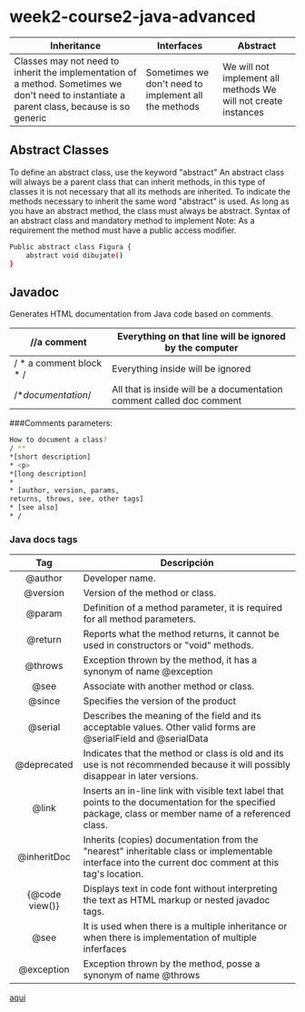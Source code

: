 # week2-course2-java-advanced
| Inheritance                                                                                                                                  | Interfaces                                           | Abstract                                                       |
|----------------------------------------------------------------------------------------------------------------------------------------------|------------------------------------------------------|----------------------------------------------------------------|
| Classes may not need to inherit the implementation of a method. Sometimes we don't need to instantiate a parent class, because is so generic | Sometimes we don't need to implement all the methods | We will not implement all methods We will not create instances |

## Abstract Classes
To define an abstract class, use the keyword "abstract"
An abstract class will always be a parent class that can inherit methods, in this type of classes it is not necessary that all its methods are inherited.
To indicate the methods necessary to inherit the same word "abstract" is used. As long as you have an abstract method, the class must always be abstract.
Syntax of an abstract class and mandatory method to implement
Note: As a requirement the method must have a public access modifier. 

```bash
Public abstract class Figura {
	abstract void dibujate()
}
```

## Javadoc
Generates HTML documentation from Java code based on comments.

| //a comment             | Everything on that line will be ignored by the computer               |
|-------------------------|-----------------------------------------------------------------------|
| / * a comment block * / | Everything inside will be ignored                                     |
| /**documentation*/      | All that is inside will be a documentation comment called doc comment | 

###Comments parameters: 
```bash
How to document a class?
/ **
*[short description]
* <p>
*[long description]
*
* [author, version, params,
returns, throws, see, other tags]
* [see also]
* / 
```

### Java docs tags 
|       Tag      | Descripción                                                                                                                                                                                                                                                                          |
|:--------------:|--------------------------------------------------------------------------------------------------------------------------------------------------------------------------------------------------------------------------------------------------------------------------------------|
| @author        | Developer name.                                                                                                                                                                                                                                                            |
| @version       | Version of the method or class.                                                                                                                                                                                                                                                        |
| @param         | Definition of a method parameter, it is required for all method parameters.                                                                                                                                                                                          |
| @return        | Reports what the method returns, it cannot be used in constructors or "void" methods.                                                                                                                                                                                            |
| @throws        | Exception thrown by the method, it has a synonym of name @exception                                                                                                                                                                                                              |
| @see           | Associate with another method or class.                                                                                                                                                                                                                                                       |
| @since         | Specifies the version of the product                                                                                                                                                                                                                                                    |
| @serial        |  Describes the meaning of the field and its acceptable values. Other valid forms are @serialField and @serialData                                                                                                                                                                    |
| @deprecated    | Indicates that the method or class is old and its use is not recommended because it will possibly disappear in later versions.                                                                                                                                                     |
| @link          | Inserts an in-line link with visible text label that points to the documentation for the specified package, class or member name of a referenced class.                                                                                                                              |
| @inheritDoc    | Inherits (copies) documentation from the "nearest" inheritable class or implementable interface into the current doc comment at this tag's location.                                                                                                                                 |
| {@code view()} | Displays text in code font without interpreting the text as HTML markup or nested javadoc tags. |
| @see           | It is used when there is a multiple inheritance or when there is implementation of multiple inferfaces                                                                                                                                                                                             |
| @exception     | Exception thrown by the method, posse a synonym of name @throws                                                                                                                                                                                                                 |

[aqui](https://docs.oracle.com/javase/7/docs/technotes/tools/windows/javadoc.html#code )
